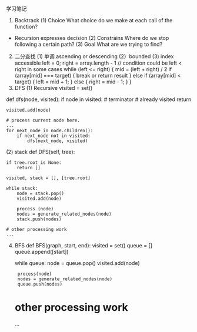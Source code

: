 学习笔记
1. Backtrack
(1) Choice
What choice do we make at each call of the function?
- Recursion expresses decision
(2) Constrains
Where do we stop following a certain path?
(3) Goal
What are we trying to find?
2. 二分查找
(1) 单调 ascending or descending
(2）bounded
(3) index accessible
left = 0;
right = array.length - 1
// condition could be left < right in some cases
while (left <= right) {
    mid = (left + right) / 2
    if (array[mid] === target) {
        break or return result
    } else if (array[mid] < target) {
        left = mid + 1;
    } else {
        right = mid - 1;
    }
}
3. DFS
(1) Recursive
visited = set() 

def dfs(node, visited):
    if node in visited: # terminator
    	# already visited 
    	return 

	visited.add(node) 

	# process current node here. 
	...
	for next_node in node.children(): 
		if next_node not in visited: 
			dfs(next_node, visited)
(2) stack
def DFS(self, tree): 

	if tree.root is None: 
		return [] 

	visited, stack = [], [tree.root]

	while stack: 
		node = stack.pop() 
		visited.add(node)

		process (node) 
		nodes = generate_related_nodes(node) 
		stack.push(nodes) 

	# other processing work 
	...
4. BFS
def BFS(graph, start, end):
    visited = set()
	queue = [] 
	queue.append([start]) 

	while queue: 
		node = queue.pop() 
		visited.add(node)

		process(node) 
		nodes = generate_related_nodes(node) 
		queue.push(nodes)

	# other processing work 
	...
